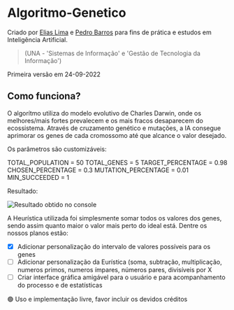 # Algoritmo-Genetico

Criado por [Elias Lima](https://github.com/Elias-Lima-code) 
e [Pedro Barros](https://github.com/Pedro-Barros77)
para fins de prática e estudos em Inteligência Artificial.
> (UNA - 'Sistemas de Informação' e 'Gestão de Tecnologia da Informação')


Primeira versão em 24-09-2022


## Como funciona?

O algorítmo utiliza do modelo evolutivo de Charles Darwin, onde os melhores/mais fortes prevalecem e os mais fracos desaparecem do ecossistema.
Através de cruzamento genético e mutações, a IA consegue aprimorar os genes de cada cromossomo até que alcance o valor desejado.

Os parâmetros são customizáveis:

TOTAL_POPULATION = 50
TOTAL_GENES = 5
TARGET_PERCENTAGE = 0.98
CHOSEN_PERCENTAGE = 0.3
MUTATION_PERCENTAGE = 0.01
MIN_SUCCEEDED = 1

Resultado:

![Resultado obtido no console](https://user-images.githubusercontent.com/85514585/192126530-0ee34ed2-aaad-4e4d-bf4e-e43a11e440a3.png)


A Heurística utilizada foi simplesmente somar todos os valores dos genes, sendo assim quanto maior o valor mais perto do ideal está.
Dentre os nossos planos estão:
- [x] Adicionar personalização do intervalo de valores possíveis para os genes
- [ ] Adicionar personalização da Eurística (soma, subtração, multiplicação, numeros primos, numeros ímpares, números pares, divisíveis por X
- [ ] Criar interface gráfica amigável para o usuário e para acompanhamento do processo e de estatísticas

:green_circle: Uso e implementação livre, favor incluir os devidos créditos
